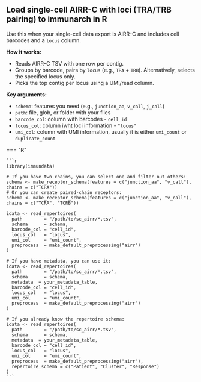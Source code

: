 ## Load single-cell AIRR-C with loci (TRA/TRB pairing) to immunarch in R

Use this when your single-cell data export is AIRR-C and includes cell barcodes and a `locus` column.

**How it works:**

* Reads AIRR-C TSV with one row per contig.
* Groups by barcode, pairs by `locus` (e.g., `TRA` + `TRB`). Alternatively, selects the specified locus only.
* Picks the top contig per locus using a UMI/read column.

**Key arguments:**

* `schema`: features you need (e.g., `junction_aa`, `v_call`, `j_call`)
* `path`: file, glob, or folder with your files
* `barcode_col`: column with barcodes - `cell_id`
* `locus_col`: column iwht loci information - `"locus"`
* `umi_col`: column with UMI information, usually it is either `umi_count` or `duplicate_count`

=== "R"

    ```r
    library(immundata)

    # If you have two chains, you can select one and filter out others:
    schema <- make_receptor_schema(features = c("junction_aa", "v_call"), chains = c("TCRA"))
    # Or you can create paired-chain receptors:
    schema <- make_receptor_schema(features = c("junction_aa", "v_call"), chains = c("TCRA", "TCRB"))

    idata <- read_repertoires(
      path        = "/path/to/sc_airr/*.tsv",
      schema      = schema,
      barcode_col = "cell_id",
      locus_col   = "locus",
      umi_col     = "umi_count",
      preprocess  = make_default_preprocessing("airr")
    )

    # If you have metadata, you can use it:
    idata <- read_repertoires(
      path        = "/path/to/sc_airr/*.tsv",
      schema      = schema,
      metadata  = your_metadata_table,
      barcode_col = "cell_id",
      locus_col   = "locus",
      umi_col     = "umi_count",
      preprocess  = make_default_preprocessing("airr")
    )

    # If you already know the repertoire schema:
    idata <- read_repertoires(
      path        = "/path/to/sc_airr/*.tsv",
      schema      = schema,
      metadata  = your_metadata_table,
      barcode_col = "cell_id",
      locus_col   = "locus",
      umi_col     = "umi_count",
      preprocess  = make_default_preprocessing("airr"),
      repertoire_schema = c("Patient", "Cluster", "Response")
    )
    ```